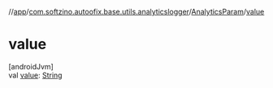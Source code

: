 //[app](../../../index.md)/[com.softzino.autoofix.base.utils.analyticslogger](../index.md)/[AnalyticsParam](index.md)/[value](value.md)

# value

[androidJvm]\
val [value](value.md): [String](https://kotlinlang.org/api/latest/jvm/stdlib/kotlin/-string/index.html)
